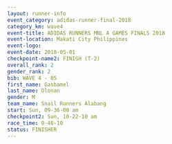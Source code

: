 ```yaml
---
layout: runner-info 
event_category: adidas-runner-final-2018 
category_km: wave4 
event-title: ADIDAS RUNNERS MNL A GAMES FINALS 2018  
event-location: Makati City Philippines 
event-logo: 
event-date: 2018-05-01 
checkpoint-name2: FINISH (T-2) 
overall_rank: 2
gender_rank: 2
bib: WAVE 4 - 05
first_name: Gasbamel
last_name: Olonan
gender: M
team_name: Snail Runners Alabang
start: Sun, 09-36-00 am
checkpoint2: Sun, 10-22-10 am
race_time: 0-46-10
status: FINISHER
---
```

